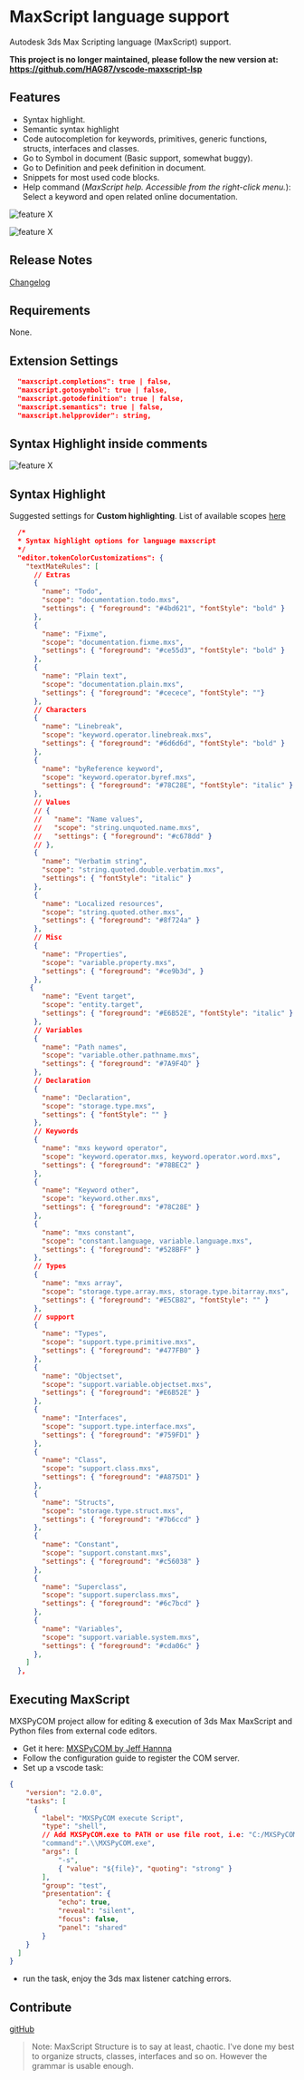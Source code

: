 # MaxScript language support

Autodesk 3ds Max Scripting language (MaxScript) support.

**This project is no longer maintained, please follow the new version at: https://github.com/HAG87/vscode-maxscript-lsp**

## Features

- Syntax highlight.
- Semantic syntax highlight
- Code autocompletion for keywords, primitives, generic functions, structs, interfaces and classes.
- Go to Symbol in document (Basic support, somewhat buggy).
- Go to Definition and peek definition in document.
- Snippets for most used code blocks.
- Help command (*MaxScript help. Accessible from the right-click menu.*): Select a keyword and open related online documentation.

![feature X](./images/feature-1.png)

![feature X](./images/feature-2.gif)

## Release Notes

[Changelog](./CHANGELOG.md)

## Requirements

None.

## Extension Settings

```json
  "maxscript.completions": true | false,
  "maxscript.gotosymbol": true | false,
  "maxscript.gotodefinition": true | false,
  "maxscript.semantics": true | false,
  "maxscript.helpprovider": string,
```

## Syntax Highlight inside comments

![feature X](./images/comment-decor.png)

## Syntax Highlight

Suggested settings for **Custom highlighting**. List of available scopes [here](./TextMate-scopes.md)

```json
  /*
  * Syntax highlight options for language maxscript
  */
  "editor.tokenColorCustomizations": {
    "textMateRules": [
      // Extras
      {
        "name": "Todo",
        "scope": "documentation.todo.mxs",
        "settings": { "foreground": "#4bd621", "fontStyle": "bold" }
      },
      {
        "name": "Fixme",
        "scope": "documentation.fixme.mxs",
        "settings": { "foreground": "#ce55d3", "fontStyle": "bold" }
      },
      {
        "name": "Plain text",
        "scope": "documentation.plain.mxs",
        "settings": { "foreground": "#cecece", "fontStyle": ""}
      },
      // Characters
      {
        "name": "Linebreak",
        "scope": "keyword.operator.linebreak.mxs",
        "settings": { "foreground": "#6d6d6d", "fontStyle": "bold" }
      },
      {
        "name": "byReference keyword",
        "scope": "keyword.operator.byref.mxs",
        "settings": { "foreground": "#78C28E", "fontStyle": "italic" }
      },
      // Values
      // {
      //   "name": "Name values",
      //   "scope": "string.unquoted.name.mxs",
      //   "settings": { "foreground": "#c678dd" }
      // },
      {
        "name": "Verbatim string",
        "scope": "string.quoted.double.verbatim.mxs",
        "settings": { "fontStyle": "italic" }
      },
      {
        "name": "Localized resources",
        "scope": "string.quoted.other.mxs",
        "settings": { "foreground": "#8f724a" }
      },
      // Misc
      {
        "name": "Properties",
        "scope": "variable.property.mxs",
        "settings": { "foreground": "#ce9b3d", }
      },
     {
        "name": "Event target",
        "scope": "entity.target",
        "settings": { "foreground": "#E6B52E", "fontStyle": "italic" }
      },
      // Variables
      {
        "name": "Path names",
        "scope": "variable.other.pathname.mxs",
        "settings": { "foreground": "#7A9F4D" }
      },
      // Declaration
      {
        "name": "Declaration",
        "scope": "storage.type.mxs",
        "settings": { "fontStyle": "" }
      },
      // Keywords
      {
        "name": "mxs keyword operator",
        "scope": "keyword.operator.mxs, keyword.operator.word.mxs",
        "settings": { "foreground": "#78BEC2" }
      },
      {
        "name": "Keyword other",
        "scope": "keyword.other.mxs",
        "settings": { "foreground": "#78C28E" }
      },
      {
        "name": "mxs constant",
        "scope": "constant.language, variable.language.mxs",
        "settings": { "foreground": "#528BFF" }
      },
      // Types
      {
        "name": "mxs array",
        "scope": "storage.type.array.mxs, storage.type.bitarray.mxs",
        "settings": { "foreground": "#E5CB82", "fontStyle": "" }
      },
      // support
      {
        "name": "Types",
        "scope": "support.type.primitive.mxs",
        "settings": { "foreground": "#477FB0" }
      },
      {
        "name": "Objectset",
        "scope": "support.variable.objectset.mxs",
        "settings": { "foreground": "#E6B52E" }
      },
      {
        "name": "Interfaces",
        "scope": "support.type.interface.mxs",
        "settings": { "foreground": "#759FD1" }
      },
      {
        "name": "Class",
        "scope": "support.class.mxs",
        "settings": { "foreground": "#A875D1" }
      },
      {
        "name": "Structs",
        "scope": "storage.type.struct.mxs",
        "settings": { "foreground": "#7b6ccd" }
      },
      {
        "name": "Constant",
        "scope": "support.constant.mxs",
        "settings": { "foreground": "#c56038" }
      },
      {
        "name": "Superclass",
        "scope": "support.superclass.mxs",
        "settings": { "foreground": "#6c7bcd" }
      },
      {
        "name": "Variables",
        "scope": "support.variable.system.mxs",
        "settings": { "foreground": "#cda06c" }
      },
    ]
  },
```

## Executing MaxScript

MXSPyCOM project allow for editing & execution of 3ds Max MaxScript and Python files from external code editors.

- Get it here: [MXSPyCOM by Jeff Hannna](https://github.com/JeffHanna/MXSPyCOM)
- Follow the configuration guide to register the COM server.
- Set up a vscode task:

```json
{
    "version": "2.0.0",
    "tasks": [
      {
        "label": "MXSPyCOM execute Script",
        "type": "shell",
        // Add MXSPyCOM.exe to PATH or use file root, i.e: "C:/MXSPyCOM/MXSPyCOM.exe"
        "command":".\\MXSPyCOM.exe",
        "args": [
            "-s",
            { "value": "${file}", "quoting": "strong" }
        ],
        "group": "test",
        "presentation": {
            "echo": true,
            "reveal": "silent",
            "focus": false,
            "panel": "shared"
        }
    }
  ]
}
```

- run the task, enjoy the 3ds max listener catching errors.

## Contribute

[gitHub](https://github.com/HAG87/vscode-maxscript)

>Note: MaxScript Structure is to say at least, chaotic. I've done my best to organize structs, classes, interfaces and so on. However the grammar is usable enough.
